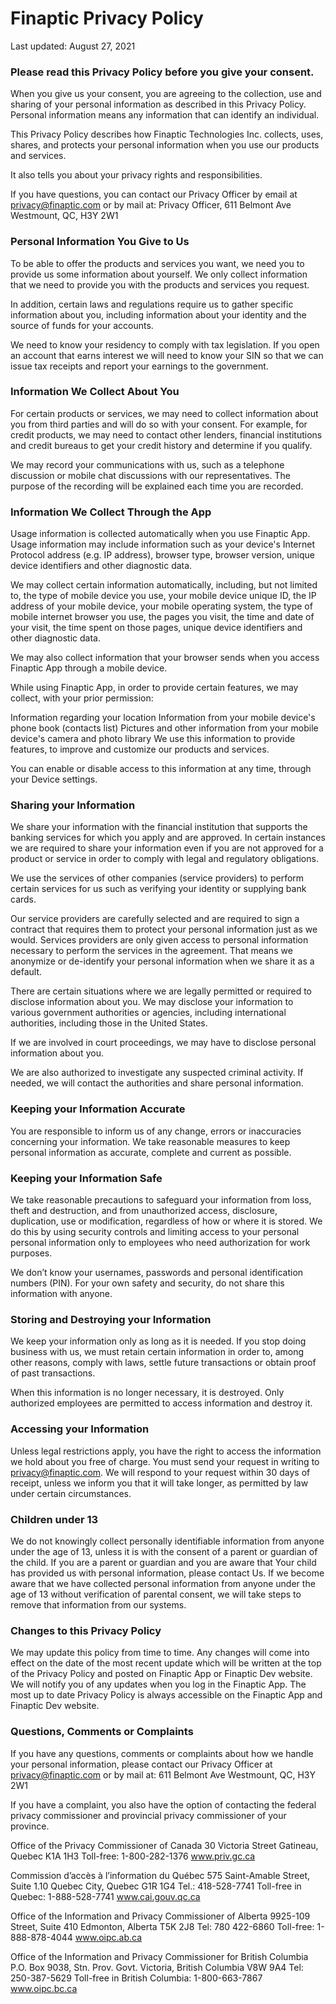 # Finaptic Privacy Policy

Last updated: August 27, 2021

### Please read this Privacy Policy before you give your consent.

When you give us your consent, you are agreeing to the collection, use and sharing of your personal information as described in this Privacy Policy. Personal information means any information that can identify an individual.

This Privacy Policy describes how Finaptic Technologies Inc. collects, uses, shares, and protects your personal information when you use our products and services.

It also tells you about your privacy rights and responsibilities.

If you have questions, you can contact our Privacy Officer by email at privacy@finaptic.com or by mail at: Privacy Officer, 611 Belmont Ave Westmount, QC, H3Y 2W1

### Personal Information You Give to Us

To be able to offer the products and services you want, we need you to provide us some information about yourself. We only collect information that we need to provide you with the products and services you request.

In addition, certain laws and regulations require us to gather specific information about you, including information about your identity and the source of funds for your accounts.

We need to know your residency to comply with tax legislation. If you open an account that earns interest we will need to know your SIN so that we can issue tax receipts and report your earnings to the government.

### Information We Collect About You

For certain products or services, we may need to collect information about you from third parties and will do so with your consent. For example, for credit products, we may need to contact other lenders, financial institutions and credit bureaus to get your credit history and determine if you qualify.

We may record your communications with us, such as a telephone discussion or mobile chat discussions with our representatives. The purpose of the recording will be explained each time you are recorded.

### Information We Collect Through the App

Usage information is collected automatically when you use Finaptic App. Usage information may include information such as your device's Internet Protocol address (e.g. IP address), browser type, browser version, unique device identifiers and other diagnostic data.

We may collect certain information automatically, including, but not limited to, the type of mobile device you use, your mobile device unique ID, the IP address of your mobile device, your mobile operating system, the type of mobile internet browser you use, the pages you visit, the time and date of your visit, the time spent on those pages, unique device identifiers and other diagnostic data.

We may also collect information that your browser sends when you access Finaptic App through a mobile device.

While using Finaptic App, in order to provide certain features, we may collect, with your prior permission:

Information regarding your location
Information from your mobile device's phone book (contacts list)
Pictures and other information from your mobile device's camera and photo library
We use this information to provide features, to improve and customize our products and services.

You can enable or disable access to this information at any time, through your Device settings.

### Sharing your Information

We share your information with the financial institution that supports the banking services for which you apply and are approved. In certain instances we are required to share your information even if you are not approved for a product or service in order to comply with legal and regulatory obligations.

We use the services of other companies (service providers) to perform certain services for us such as verifying your identity or supplying bank cards.

Our service providers are carefully selected and are required to sign a contract that requires them to protect your personal information just as we would. Services providers are only given access to personal information necessary to perform the services in the agreement. That means we anonymize or de-identify your personal information when we share it as a default.

There are certain situations where we are legally permitted or required to disclose information about you. We may disclose your information to various government authorities or agencies, including international authorities, including those in the United States.

If we are involved in court proceedings, we may have to disclose personal information about you.

We are also authorized to investigate any suspected criminal activity. If needed, we will contact the authorities and share personal information.

### Keeping your Information Accurate

You are responsible to inform us of any change, errors or inaccuracies concerning your information. We take reasonable measures to keep personal information as accurate, complete and current as possible.

### Keeping your Information Safe

We take reasonable precautions to safeguard your information from loss, theft and destruction, and from unauthorized access, disclosure, duplication, use or modification, regardless of how or where it is stored. We do this by using security controls and limiting access to your personal personal information only to employees who need authorization for work purposes.

We don’t know your usernames, passwords and personal identification numbers (PIN). For your own safety and security, do not share this information with anyone.

### Storing and Destroying your Information

We keep your information only as long as it is needed. If you stop doing business with us, we must retain certain information in order to, among other reasons, comply with laws, settle future transactions or obtain proof of past transactions.

When this information is no longer necessary, it is destroyed. Only authorized employees are permitted to access information and destroy it.

### Accessing your Information

Unless legal restrictions apply, you have the right to access the information we hold about you free of charge. You must send your request in writing to privacy@finaptic.com. We will respond to your request within 30 days of receipt, unless we inform you that it will take longer, as permitted by law under certain circumstances.

### Children under 13

We do not knowingly collect personally identifiable information from anyone under the age of 13, unless it is with the consent of a parent or guardian of the child. If you are a parent or guardian and you are aware that Your child has provided us with personal information, please contact Us. If we become aware that we have collected personal information from anyone under the age of 13 without verification of parental consent, we will take steps to remove that information from our systems.

### Changes to this Privacy Policy

We may update this policy from time to time. Any changes will come into effect on the date of the most recent update which will be written at the top of the Privacy Policy and posted on Finaptic App or Finaptic Dev website. We will notify you of any updates when you log in the Finaptic App. The most up to date Privacy Policy is always accessible on the Finaptic App and Finaptic Dev website.

### Questions, Comments or Complaints

If you have any questions, comments or complaints about how we handle your personal information, please contact our Privacy Officer at privacy@finaptic.com or by mail at: 611 Belmont Ave Westmount, QC, H3Y 2W1

If you have a complaint, you also have the option of contacting the federal privacy commissioner and provincial privacy commissioner of your province.

Office of the Privacy Commissioner of Canada 
30 Victoria Street Gatineau, Quebec K1A 1H3 
Toll-free: 1-800-282-1376 
www.priv.gc.ca

Commission d’accès à l’information du Québec 
575 Saint-Amable Street, Suite 1.10 
Quebec City, Quebec G1R 1G4 
Tel.: 418-528-7741 Toll-free in Quebec: 1-888-528-7741 
www.cai.gouv.qc.ca

Office of the Information and Privacy Commissioner of Alberta 
9925-109 Street, Suite 410 Edmonton, Alberta T5K 2J8 
Tel: 780 422-6860 Toll-free: 1-888-878-4044 
www.oipc.ab.ca

Office of the Information and Privacy Commissioner for British Columbia 
P.O. Box 9038, Stn. Prov. Govt. Victoria, British Columbia V8W 9A4 
Tel: 250-387-5629 Toll-free in British Columbia: 1-800-663-7867 
www.oipc.bc.ca